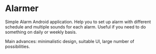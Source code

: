 # Alarmer
Simple Alarm Android application. 
Help you to set up alarm with different schedule and multiple sounds for each alarm. Useful if you need to do something on daily or weekly basis.


Main advances: minimalistic design, suitable UI, large number of possibilities.
